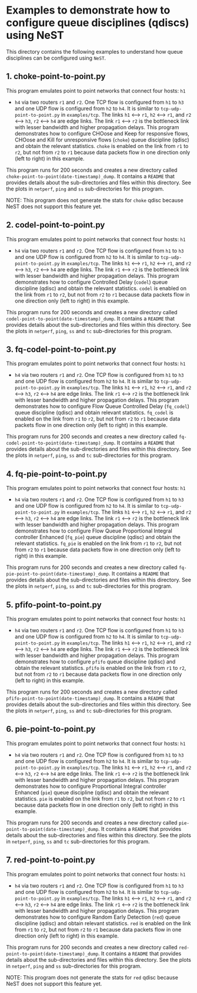 # Examples to demonstrate how to configure queue disciplines (qdiscs) using NeST

This directory contains the following examples to understand how queue
disciplines can be configured using `NeST`.

## 1. choke-point-to-point.py
This program emulates point to point networks that connect four hosts: `h1`
- `h4` via two routers `r1` and `r2`. One TCP flow is configured from `h1` to
`h3` and one UDP flow is configured from `h2` to `h4`. It is similar to
`tcp-udp-point-to-point.py` in `examples/tcp`. The links `h1` <--> `r1`,
`h2` <--> `r1`, and `r2` <--> `h3`, `r2` <--> `h4` are edge links. The link
`r1` <--> `r2` is the bottleneck link with lesser bandwidth and higher
propagation delays. This program demonstrates how to configure CHOose and
Keep for responsive flows, CHOose and Kill for unresponsive flows (`choke`)
queue discipline (qdisc) and obtain the relevant statistics. `choke` is
enabled on the link from `r1` to `r2`, but not from `r2` to `r1` because
data packets flow in one direction only (left to right) in this example.

This program runs for 200 seconds and creates a new directory called
`choke-point-to-point(date-timestamp)_dump`. It contains a `README` that
provides details about the sub-directories and files within this directory.
See the plots in `netperf`, `ping` and `ss` sub-directories for this program.

NOTE: This program does not generate the stats for `choke` qdisc because NeST
does not support this feature yet.

<!-- The below snippet will render example code in docs website -->
<!-- #DOCS_INCLUDE: choke-point-to-point.py -->

## 2. codel-point-to-point.py
This program emulates point to point networks that connect four hosts: `h1`
- `h4` via two routers `r1` and `r2`. One TCP flow is configured from `h1` to
`h3` and one UDP flow is configured from `h2` to `h4`. It is similar to
`tcp-udp-point-to-point.py` in `examples/tcp`. The links `h1` <--> `r1`,
`h2` <--> `r1`, and `r2` <--> `h3`, `r2` <--> `h4` are edge links. The link
`r1` <--> `r2` is the bottleneck link with lesser bandwidth and higher
propagation delays. This program demonstrates how to configure Controlled
Delay (`codel`) queue discipline (qdisc) and obtain the relevant statistics.
`codel` is enabled on the link from `r1` to `r2`, but not from `r2` to `r1`
because data packets flow in one direction only (left to right) in this
example.

This program runs for 200 seconds and creates a new directory called
`codel-point-to-point(date-timestamp)_dump`. It contains a `README` that
provides details about the sub-directories and files within this directory.
See the plots in `netperf`, `ping`, `ss` and `tc` sub-directories for this
program.

<!-- The below snippet will render example code in docs website -->
<!-- #DOCS_INCLUDE: codel-point-to-point.py -->

## 3. fq-codel-point-to-point.py
This program emulates point to point networks that connect four hosts: `h1`
- `h4` via two routers `r1` and `r2`. One TCP flow is configured from `h1` to
`h3` and one UDP flow is configured from `h2` to `h4`. It is similar to
`tcp-udp-point-to-point.py` in `examples/tcp`. The links `h1` <--> `r1`,
`h2` <--> `r1`, and `r2` <--> `h3`, `r2` <--> `h4` are edge links. The link
`r1` <--> `r2` is the bottleneck link with lesser bandwidth and higher
propagation delays. This program demonstrates how to configure Flow Queue
Controlled Delay (`fq_codel`) queue discipline (qdisc) and obtain relevant
statistics. `fq_codel` is enabled on the link from `r1` to `r2`, but not from
`r2` to `r1` because data packets flow in one direction only (left to right)
in this example.

This program runs for 200 seconds and creates a new directory called
`fq-codel-point-to-point(date-timestamp)_dump`. It contains a `README` that
provides details about the sub-directories and files within this directory.
See the plots in `netperf`, `ping`, `ss` and `tc` sub-directories for this
program.

<!-- The below snippet will render example code in docs website -->
<!-- #DOCS_INCLUDE: fq-codel-point-to-point.py -->

## 4. fq-pie-point-to-point.py
This program emulates point to point networks that connect four hosts: `h1`
- `h4` via two routers `r1` and `r2`. One TCP flow is configured from `h1` to
`h3` and one UDP flow is configured from `h2` to `h4`. It is similar to
`tcp-udp-point-to-point.py` in `examples/tcp`. The links `h1` <--> `r1`,
`h2` <--> `r1`, and `r2` <--> `h3`, `r2` <--> `h4` are edge links. The link
`r1` <--> `r2` is the bottleneck link with lesser bandwidth and higher
propagation delays. This program demonstrates how to configure Flow Queue
Proportional Integral controller Enhanced (`fq_pie`) queue discipline (qdisc)
and obtain the relevant statistics. `fq_pie` is enabled on the link from `r1`
to `r2`, but not from `r2` to `r1` because data packets flow in one direction
only (left to right) in this example.

This program runs for 200 seconds and creates a new directory called
`fq-pie-point-to-point(date-timestamp)_dump`. It contains a `README` that
provides details about the sub-directories and files within this directory.
See the plots in `netperf`, `ping`, `ss` and `tc` sub-directories for this
program.

<!-- The below snippet will render example code in docs website -->
<!-- #DOCS_INCLUDE: fq-pie-point-to-point.py -->

## 5. pfifo-point-to-point.py
This program emulates point to point networks that connect four hosts: `h1`
- `h4` via two routers `r1` and `r2`. One TCP flow is configured from `h1` to
`h3` and one UDP flow is configured from `h2` to `h4`. It is similar to
`tcp-udp-point-to-point.py` in `examples/tcp`. The links `h1` <--> `r1`,
`h2` <--> `r1`, and `r2` <--> `h3`, `r2` <--> `h4` are edge links. The link
`r1` <--> `r2` is the bottleneck link with lesser bandwidth and higher
propagation delays. This program demonstrates how to configure `pfifo` queue
discipline (qdisc) and obtain the relevant statistics. `pfifo` is enabled on
the link from `r1` to `r2`, but not from `r2` to `r1` because data packets
flow in one direction only (left to right) in this example.

This program runs for 200 seconds and creates a new directory called
`pfifo-point-to-point(date-timestamp)_dump`. It contains a `README` that
provides details about the sub-directories and files within this directory.
See the plots in `netperf`, `ping`, `ss` and `tc` sub-directories for this
program.

<!-- The below snippet will render example code in docs website -->
<!-- #DOCS_INCLUDE: pfifo-point-to-point.py -->

## 6. pie-point-to-point.py
This program emulates point to point networks that connect four hosts: `h1`
- `h4` via two routers `r1` and `r2`. One TCP flow is configured from `h1` to
`h3` and one UDP flow is configured from `h2` to `h4`. It is similar to
`tcp-udp-point-to-point.py` in `examples/tcp`. The links `h1` <--> `r1`,
`h2` <--> `r1`, and `r2` <--> `h3`, `r2` <--> `h4` are edge links. The link
`r1` <--> `r2` is the bottleneck link with lesser bandwidth and higher
propagation delays. This program demonstrates how to configure Proportional
Integral controller Enhanced (`pie`) queue discipline (qdisc) and obtain the
relevant statistics. `pie` is enabled on the link from `r1` to `r2`, but
not from `r2` to `r1` because data packets flow in one direction only (left
to right) in this example.

This program runs for 200 seconds and creates a new directory called
`pie-point-to-point(date-timestamp)_dump`. It contains a `README` that
provides details about the sub-directories and files within this directory.
See the plots in `netperf`, `ping`, `ss` and `tc` sub-directories for this
program.

<!-- The below snippet will render example code in docs website -->
<!-- #DOCS_INCLUDE: pie-point-to-point.py -->

## 7. red-point-to-point.py
This program emulates point to point networks that connect four hosts: `h1`
- `h4` via two routers `r1` and `r2`. One TCP flow is configured from `h1` to
`h3` and one UDP flow is configured from `h2` to `h4`. It is similar to
`tcp-udp-point-to-point.py` in `examples/tcp`. The links `h1` <--> `r1`,
`h2` <--> `r1`, and `r2` <--> `h3`, `r2` <--> `h4` are edge links. The link
`r1` <--> `r2` is the bottleneck link with lesser bandwidth and higher
propagation delays. This program demonstrates how to configure Random Early
Detection (`red`) queue discipline (qdisc) and obtain relevant statistics.
`red` is enabled on the link from `r1` to `r2`, but not from `r2` to `r1`
because data packets flow in one direction only (left to right) in this
example.

This program runs for 200 seconds and creates a new directory called
`red-point-to-point(date-timestamp)_dump`. It contains a `README` that
provides details about the sub-directories and files within this directory.
See the plots in `netperf`, `ping` and `ss` sub-directories for this program.

NOTE: This program does not generate the stats for `red` qdisc because NeST
does not support this feature yet.

<!-- The below snippet will render example code in docs website -->
<!-- #DOCS_INCLUDE: red-point-to-point.py -->
